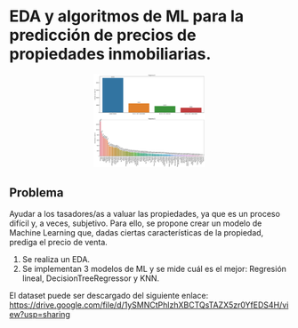 # EDA y algoritmos de ML para la predicción de precios de propiedades inmobiliarias.

<p align="center">
  <img src="/properati/argentina/images/cantidad_por_regiones.png" alt="drawing" width="200"/>
</p>

## Problema
Ayudar a los tasadores/as a valuar las propiedades, ya que es un proceso difícil y, a veces, subjetivo. 
Para ello, se propone crear un modelo de Machine Learning que, dadas ciertas características de la propiedad, prediga el precio de venta.

1. Se realiza un EDA.
2. Se implementan 3 modelos de ML y se mide cuál es el mejor: Regresión lineal, DecisionTreeRegressor y KNN.

El dataset puede ser descargado del siguiente enlace: https://drive.google.com/file/d/1ySMNCtPhlzhXBCTQsTAZX5zr0YfEDS4H/view?usp=sharing

